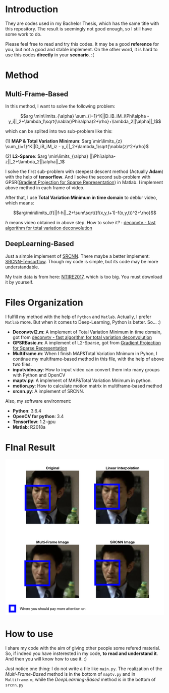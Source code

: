 # Introduction

They are codes used in my Bachelor Thesis, which has the same title with this repository. The result is seemingly not good enough, so I still have some work to do.



Please feel free to read and try this codes. It may be a good **reference** for you, but not a good and stable implement. On the other word, it is hard to use this codes **directly** in your **scenario**. :(

# Method

## Multi-Frame-Based

In this method, I want to solve the following problem:

$$arg \min\limits_{\alpha} \sum_{i=1}^K||D_iB_iM_i\Phi\alpha - y_i||_2+\lambda_1\sqrt{\nabla(\Phi\alpha)2+\rho}+\lambda_2||\alpha||_1$$

which can be splited into two sub-problem like this:

(1) **MAP & Total Variation Minimum**:  $arg \min\limits_{z} \sum_{i=1}^K||D_iB_iM_iz - y_i||_2+\lambda_1\sqrt{\nabla(z)^2+\rho}$

(2) **L2-Sparse**: $arg \min\limits_{\alpha} ||\Phi\alpha-z||_2+\lambda_2||\alpha||_1$



I solve the first sub-problem with steepest descent method (Actually **Adam**) with the help of **tensorflow**. And I solve the second sub-problem with GPSR([Gradient Projection for Sparse Representation](http://www.lx.it.pt/~mtf/GPSR/)) in Matlab. I implement above method in each frame of video.



After that, I use **Total Variation Minimum in time domain** to deblur video, which means:

$$arg\min\limits_{f}||f-h||_2+\sum\sqrt{(f(x,y,t+1)-f(x,y,t))^2+\rho}$$

$h$ means video obtained in above step. How to solve it? : [deconvtv - fast algorithm for total variation deconvolution](https://ww2.mathworks.cn/matlabcentral/fileexchange/43600-deconvtv-fast-algorithm-for-total-variation-deconvolution?s_tid=srchtitle)

## DeepLearning-Based

Just a simple implement of [SRCNN](http://mmlab.ie.cuhk.edu.hk/projects/SRCNN.html). There maybe a better implement: [SRCNN-Tensorflow](https://github.com/tegg89/SRCNN-Tensorflow]). Though my code is simple, but its code may be more understandable.



My train data is from here: [NTIRE2017](http://www.vision.ee.ethz.ch/ntire17/), which is too big. You must download it by yourself.

# Files Organization

I fulfill my method with the help of `Python` and `Matlab`. Actually, I prefer `Matlab` more. But when it comes to Deep-Learning, Python is better. So… :)

- **Deconvtvl2.m**: A implement of Total Variation Minimum in time domain, got from [deconvtv - fast algorithm for total variation deconvolution](https://ww2.mathworks.cn/matlabcentral/fileexchange/43600-deconvtv-fast-algorithm-for-total-variation-deconvolution?s_tid=srchtitle)
- **GPSRBasic.m**: A implement of L2-Sparse, got from [Gradient Projection for Sparse Representation](http://www.lx.it.pt/~mtf/GPSR/)
- **Multiframe.m**: When I finish MAP&Total Variation Mnimum in Pyhon, I continue my multiframe-based method in this file, with the help of above two files.
- **inputvideo.py**: How to input video can convert them into many groups with Python and OpenCV
- **maptv.py**: A implement of MAP&Total Variation Mnimum in python.
- **motion.py**: How to calculate motion matrix in multiframe-based method
- **srcnn.py**: A implement of SRCNN.



Also, my software environment:

- **Python**: 3.6.4
- **OpenCV for python**: 3.4
- **Tensorflow**: 1.2-gpu
- **Matlab**: R2018a 

# FInal Result

![There may be some troubles. :(](https://raw.githubusercontent.com/WJGan1995/Video-Super-Resolution/master/result/Result-showed-in-GitHub.png "Figure: Image of final result")

# How to use

I share my code with the aim of giving other people some refered material. So, if indeed you have insterested in my code, **to read and understand it**. And then you will know how to use it. :) 

Just notice one thing: I do not write a file like `main.py`. The realization of the *Multi-Frame-Based* method is in the bottom of `maptv.py` and in `Multiframe.m`, while the *DeepLearning-Based* method is in the bottom of `srcnn.py`